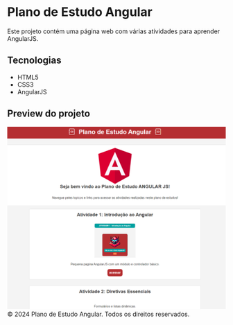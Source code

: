 # Plano de Estudo Angular

Este projeto contém uma página web com várias atividades para aprender AngularJS.
## Tecnologias
- HTML5
- CSS3
- AngularJS
## Preview do projeto
![Preview Image](img/preview%20aplicacao.png)
© 2024 Plano de Estudo Angular. Todos os direitos reservados.
